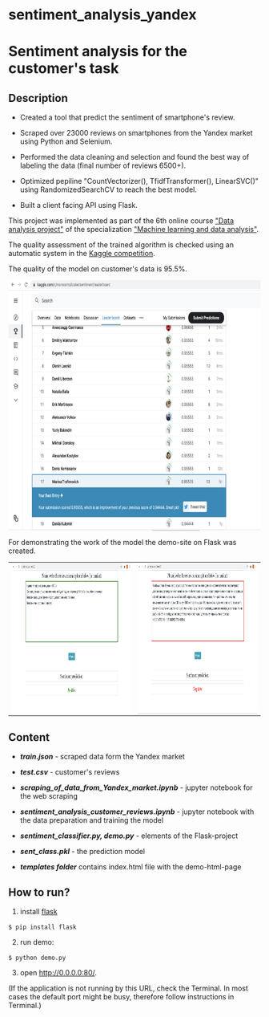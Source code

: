 # sentiment_analysis_yandex

# Sentiment analysis for the customer's task

## Description

- Created a tool that predict the sentiment of smartphone's review.

- Scraped over 23000 reviews on smartphones from the Yandex market using Python and Selenium.

- Performed the data cleaning and selection and found the best way of labeling the data (final number of reviews 6500+).

- Optimized pepiline "CountVectorizer(), TfidfTransformer(), LinearSVC()" using RandomizedSearchCV to reach the best model.

- Built a client facing API using Flask.


This project was implemented as part of the 6th online course ["Data analysis project"](https://www.coursera.org/learn/data-analysis-project) of the specialization ["Machine learning and data analysis"](https://www.coursera.org/specializations/machine-learning-data-analysis).

The quality assessment of the trained algorithm is checked using an automatic system in the [Kaggle competition](https://www.kaggle.com/c/morecomplicatedsentiment).

The quality of the model on customer's data is 95.5%. 

<img align="center" width="700" height="500" src="/images/Leaderboard.png" />

For demonstrating the work of the model the demo-site on Flask was created.


<table><tr>
<td> <img align="center" width="600" height="300" src="/images/Screenshot1.png" /> </td>
<td> <img align="center" width="600" height="300" src="/images/Screenshot2.png" /> </td>
</tr></table>


## Content

- ***train.json*** - scraped data form the Yandex market

- ***test.csv*** - customer's reviews

- ***scraping_of_data_from_Yandex_market.ipynb*** - jupyter notebook for the web scraping

- ***sentiment_analysis_customer_reviews.ipynb*** - jupyter notebook with the data preparation and training the model

- ***sentiment_classifier.py, demo.py*** - elements of the Flask-project

- ***sent_class.pkl*** - the prediction model

- ***templates folder*** contains index.html file with the demo-html-page



## How to run?

1. install [flask](https://flask.palletsprojects.com/en/1.1.x/)
```
$ pip install flask
```
2. run demo: 
```
$ python demo.py
```
3. open http://0.0.0.0:80/.

(If the application is not running by this URL, check the Terminal.
In most cases the default port might be busy, therefore follow
instructions in Terminal.)
